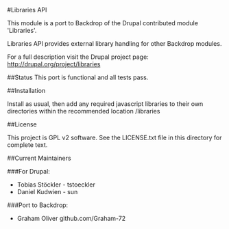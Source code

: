 #Libraries API

This module is a port to Backdrop of the Drupal contributed module 'Libraries'. 

Libraries API provides external library handling for other Backdrop modules.

For a full description visit the Drupal project page:
  http://drupal.org/project/libraries

##Status
This port is functional and all tests pass.

##Installation

Install as usual, then add any required javascript libraries to their own directories within
the recommended location /libraries

##License

This project is GPL v2 software. See the LICENSE.txt file in this directory for complete text.
    
    
##Current Maintainers

###For Drupal:
 + Tobias Stöckler - tstoeckler
 + Daniel Kudwien - sun


###Port to Backdrop:
 + Graham Oliver github.com/Graham-72
